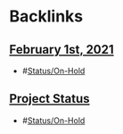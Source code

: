 
# Backlinks
## [February 1st, 2021](<February 1st, 2021.md>)
- #[Status/On-Hold](<../Status/On-Hold.md>)

## [Project Status](<Project Status.md>)
- #[Status/On-Hold](<../Status/On-Hold.md>)

